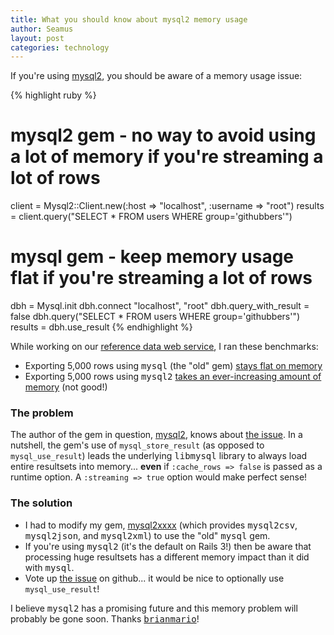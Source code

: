 ```yaml
---
title: What you should know about mysql2 memory usage
author: Seamus
layout: post
categories: technology
---
```


If you're using [mysql2](http://rubygems.org/gems/mysql2), you should be aware of a memory usage issue:

{% highlight ruby %}
# mysql2 gem - no way to avoid using a lot of memory if you're streaming a lot of rows
client = Mysql2::Client.new(:host => "localhost", :username => "root")
results = client.query("SELECT * FROM users WHERE group='githubbers'")

# mysql gem - keep memory usage flat if you're streaming a lot of rows
dbh = Mysql.init
dbh.connect "localhost", "root"
dbh.query_with_result = false
dbh.query("SELECT * FROM users WHERE group='githubbers'")
results = dbh.use_result
{% endhighlight %}

While working on our [reference data web service](http://data.brighterplanet.com), I ran these benchmarks:

* Exporting 5,000 rows using <tt>mysql</tt> (the "old" gem) [stays flat on memory](https://github.com/seamusabshere/mysql2xxxx/blob/master/benchmark/results/0.0.4-20110314190640.txt)
* Exporting 5,000 rows using <tt>mysql2</tt> [takes an ever-increasing amount of memory](https://github.com/seamusabshere/mysql2xxxx/blob/master/benchmark/results/0.0.3-20110314160922.txt) (not good!)

### The problem ###

The author of the gem in question, [mysql2](http://rubygems.org/gems/mysql2), knows about [the issue](https://github.com/brianmario/mysql2/issues/87). In a nutshell, the gem's use of <code>mysql_store_result</code> (as opposed to <code>mysql_use_result</code>) leads the underlying <tt>libmysql</tt> library to always load entire resultsets into memory... <strong>even</strong> if <code>:cache_rows => false</code> is passed as a runtime option. A <code>:streaming => true</code> option would make perfect sense!

### The solution ###

* I had to modify my gem, [mysql2xxxx](http://rubygems.org/gems/mysql2xxxx) (which provides <tt>mysql2csv</tt>, <tt>mysql2json</tt>, and <tt>mysql2xml</tt>) to use the "old" <tt>mysql</tt> gem.
* If you're using <tt>mysql2</tt> (it's the default on Rails 3!) then be aware that processing huge resultsets has a different memory impact than it did with <tt>mysql</tt>.
* Vote up [the issue](https://github.com/brianmario/mysql2/issues/85) on github... it would be nice to optionally use <code>mysql_use_result</code>!

I believe <tt>mysql2</tt> has a promising future and this memory problem will probably be gone soon. Thanks [<tt>brianmario</tt>](https://github.com/brianmario)!
